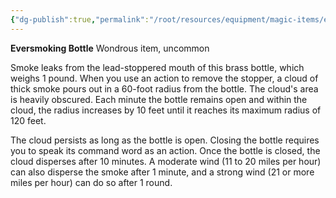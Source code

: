 ```yaml
---
{"dg-publish":true,"permalink":"/root/resources/equipment/magic-items/eversmoking-bottle/","title":"Eversmoking Bottle"}
---
```


**Eversmoking Bottle**
Wondrous item, uncommon

Smoke leaks from the lead-stoppered mouth of this brass bottle, which weighs 1 pound. When you use an action to remove the stopper, a cloud of thick smoke pours out in a 60-foot radius from the bottle. The cloud's area is heavily obscured. Each minute the bottle remains open and within the cloud, the radius increases by 10 feet until it reaches its maximum radius of 120 feet.

The cloud persists as long as the bottle is open. Closing the bottle requires you to speak its command word as an action. Once the bottle is closed, the cloud disperses after 10 minutes. A moderate wind (11 to 20 miles per hour) can also disperse the smoke after 1 minute, and a strong wind (21 or more miles per hour) can do so after 1 round.